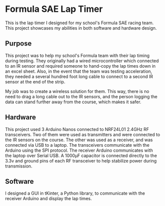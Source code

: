# Formula SAE Lap Timer

This is the lap timer I designed for my school's Formula SAE racing team. This project showcases my abilities in both software and hardware design. 

## Purpose

This project was to help my school's Formula team with their lap timing during testing. They originally had a wired microcontroller which connected to an IR sensor and required someone to hand-copy the lap times down in an excel sheet. Also, in the event that the team was testing acceleration, they needed a several hundred foot long cable to connect to a second IR sensor at the end of the strip.

My job was to create a wireless solution for them. This way, there is no need to drag a long cable out to the IR sensors, and the person logging the data can stand further away from the course, which makes it safer. 

## Hardware

This project used 3 Arduino Nanos connected to NRF24L01 2.4GHz RF transceivers. Two of them were used as transmitters and were connected to the IR sensors on the course. The other was used as a receiver, and was connected via USB to a laptop. The transceivers communicate with the Arduino using the SPI protocol. The receiver Arduino communicates with the laptop over Serial USB. A 1000µF capacitor is connected directly to the 3.3v and ground pins of each RF transceiver to help stabilize power during transmission.

## Software 

I designed a GUI in tKinter, a Python library, to communicate with the receiver Arduino and display the lap times.